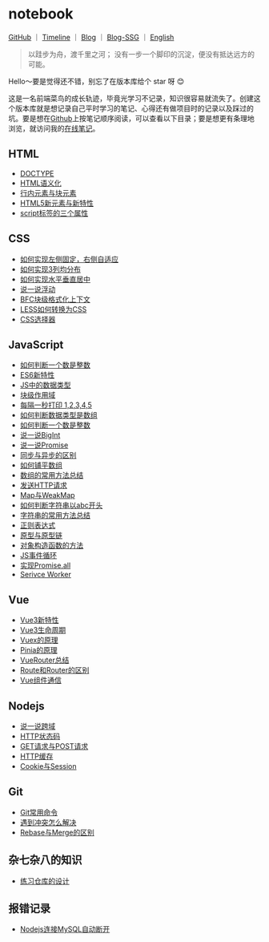# notebook

<p>
<a href="https://github.com/lining-lo">GitHub</a>
<span>｜</span>
<a href="#">Timeline</a>
<span>｜</span>
<a href="#/">Blog</a>
<span>｜</span>
<a href="#">Blog-SSG</a>
<span>｜</span>
<a href="#">English</a>
</p>

> 以跬步为舟，渡千里之河；
> 没有一步一个脚印的沉淀，便没有抵达远方的可能。  
 
Hello～要是觉得还不错，别忘了在版本库给个 star 呀 😊​

这是一名前端菜鸟的成长轨迹，毕竟光学习不记录，知识很容易就流失了。创建这个版本库就是想记录自己平时学习的笔记、心得还有做项目时的记录以及踩过的坑。要是想在[Github](https://github.com/lining-lo/lining-lo.github.io/tree/master)上按笔记顺序阅读，可以查看以下目录；要是想更有条理地浏览，就访问我的[在线笔记](https://lining-lo.github.io/#/)。

## HTML
- [DOCTYPE](https://github.com/lining-lo/lining-lo.github.io/blob/master/Html/DOCTYPE.md)
- [HTML语义化](https://github.com/lining-lo/lining-lo.github.io/blob/master/Html/HTML%E8%AF%AD%E4%B9%89%E5%8C%96.md)
- [行内元素与块元素]()
- [HTML5新元素与新特性]()
- [script标签的三个属性]()

## CSS
- [如何实现左侧固定，右侧自适应](https://github.com/lining-lo/lining-lo.github.io/blob/master/Css/%E5%A6%82%E4%BD%95%E5%AE%9E%E7%8E%B0%E5%B7%A6%E4%BE%A7%E5%9B%BA%E5%AE%9A%EF%BC%8C%E5%8F%B3%E4%BE%A7%E8%87%AA%E9%80%82%E5%BA%94.md)
- [如何实现3列均分布](https://github.com/lining-lo/lining-lo.github.io/blob/master/Css/%E5%A6%82%E4%BD%95%E5%AE%9E%E7%8E%B03%E5%88%97%E5%9D%87%E5%88%86%E5%B8%83.md)
- [如何实现水平垂直居中](https://github.com/lining-lo/lining-lo.github.io/blob/master/Css/%E5%A6%82%E4%BD%95%E5%AE%9E%E7%8E%B0%E6%B0%B4%E5%B9%B3%E5%9E%82%E7%9B%B4%E5%B1%85%E4%B8%AD.md)
- [说一说浮动](https://github.com/lining-lo/lining-lo.github.io/blob/master/Css/%E8%AF%B4%E4%B8%80%E8%AF%B4%E6%B5%AE%E5%8A%A8.md)
- [BFC块级格式化上下文](https://github.com/lining-lo/lining-lo.github.io/blob/master/Css/BFC%E5%9D%97%E7%BA%A7%E6%A0%BC%E5%BC%8F%E5%8C%96%E4%B8%8A%E4%B8%8B%E6%96%87.md)
- [LESS如何转换为CSS](https://github.com/lining-lo/lining-lo.github.io/blob/master/Css/LESS%E5%A6%82%E4%BD%95%E8%BD%AC%E6%8D%A2%E4%B8%BACSS.md)
- [CSS选择器](https://github.com/lining-lo/lining-lo.github.io/blob/master/Css/CSS%E9%80%89%E6%8B%A9%E5%99%A8.md)

## JavaScript
- [如何判断一个数是整数](https://github.com/lining-lo/lining-lo.github.io/blob/master/JavaScript/%E5%A6%82%E4%BD%95%E5%88%A4%E6%96%AD%E4%B8%80%E4%B8%AA%E6%95%B0%E6%98%AF%E6%95%B4%E6%95%B0.md)
- [ES6新特性](https://github.com/lining-lo/lining-lo.github.io/blob/master/JavaScript/ES6%E6%96%B0%E7%89%B9%E6%80%A7.md)
- [JS中的数据类型](https://github.com/lining-lo/lining-lo.github.io/blob/master/JavaScript/JS%E4%B8%AD%E7%9A%84%E6%95%B0%E6%8D%AE%E7%B1%BB%E5%9E%8B.md)
- [块级作用域](https://github.com/lining-lo/lining-lo.github.io/blob/master/JavaScript/%E5%9D%97%E7%BA%A7%E4%BD%9C%E7%94%A8%E5%9F%9F.md)
- [每隔一秒打印 1,2,3,4,5](https://github.com/lining-lo/lining-lo.github.io/blob/master/JavaScript/%E6%AF%8F%E9%9A%94%E4%B8%80%E7%A7%92%E6%89%93%E5%8D%B0%201%2C2%2C3%2C4%2C5.md)
- [如何判断数据类型是数组](https://github.com/lining-lo/notebook/blob/master/JavaScript/%E5%A6%82%E4%BD%95%E5%88%A4%E6%96%AD%E6%95%B0%E6%8D%AE%E7%B1%BB%E5%9E%8B%E6%98%AF%E6%95%B0%E7%BB%84.md)
- [如何判断一个数是整数](https://github.com/lining-lo/lining-lo.github.io/blob/master/JavaScript/%E5%A6%82%E4%BD%95%E5%88%A4%E6%96%AD%E6%95%B0%E6%8D%AE%E7%B1%BB%E5%9E%8B%E6%98%AF%E6%95%B0%E7%BB%84.md)
- [说一说BigInt](https://github.com/lining-lo/lining-lo.github.io/blob/master/JavaScript/%E8%AF%B4%E4%B8%80%E8%AF%B4BigInt.md)
- [说一说Promise](https://github.com/lining-lo/lining-lo.github.io/blob/master/JavaScript/%E8%AF%B4%E4%B8%80%E8%AF%B4Promise.md)
- [同步与异步的区别](https://github.com/lining-lo/lining-lo.github.io/blob/master/JavaScript/%E5%90%8C%E6%AD%A5%E4%B8%8E%E5%BC%82%E6%AD%A5%E7%9A%84%E5%8C%BA%E5%88%AB.md)
- [如何铺平数组](https://github.com/lining-lo/lining-lo.github.io/blob/master/JavaScript/%E5%A6%82%E4%BD%95%E9%93%BA%E5%B9%B3%E6%95%B0%E7%BB%84.md)
- [数组的常用方法总结](https://github.com/lining-lo/lining-lo.github.io/blob/master/JavaScript/%E6%95%B0%E7%BB%84%E7%9A%84%E5%B8%B8%E7%94%A8%E6%96%B9%E6%B3%95%E6%80%BB%E7%BB%93.md)
- [发送HTTP请求](https://github.com/lining-lo/lining-lo.github.io/blob/master/JavaScript/%E5%8F%91%E9%80%81HTTP%E8%AF%B7%E6%B1%82.md)
- [Map与WeakMap](https://github.com/lining-lo/lining-lo.github.io/blob/master/JavaScript/Map%E4%B8%8EWeakMap.md)
- [如何判断字符串以abc开头](https://github.com/lining-lo/lining-lo.github.io/blob/master/JavaScript/%E5%A6%82%E4%BD%95%E5%88%A4%E6%96%AD%E5%AD%97%E7%AC%A6%E4%B8%B2%E4%BB%A5abc%E5%BC%80%E5%A4%B4.md)
- [字符串的常用方法总结](https://github.com/lining-lo/lining-lo.github.io/blob/master/JavaScript/%E5%AD%97%E7%AC%A6%E4%B8%B2%E7%9A%84%E5%B8%B8%E7%94%A8%E6%96%B9%E6%B3%95%E6%80%BB%E7%BB%93.md)
- [正则表达式](https://github.com/lining-lo/lining-lo.github.io/blob/master/JavaScript/%E6%AD%A3%E5%88%99%E8%A1%A8%E8%BE%BE%E5%BC%8F.md)
- [原型与原型链](https://github.com/lining-lo/lining-lo.github.io/blob/master/JavaScript/%E5%8E%9F%E5%9E%8B%E4%B8%8E%E5%8E%9F%E5%9E%8B%E9%93%BE.md)
- [对象构造函数的方法](https://github.com/lining-lo/lining-lo.github.io/blob/master/JavaScript/%E5%AF%B9%E8%B1%A1%E6%9E%84%E9%80%A0%E5%87%BD%E6%95%B0%E7%9A%84%E6%96%B9%E6%B3%95.md)
- [JS事件循环](https://github.com/lining-lo/lining-lo.github.io/blob/master/JavaScript/JS%E4%BA%8B%E4%BB%B6%E5%BE%AA%E7%8E%AF.md)
- [实现Promise.all](https://github.com/lining-lo/lining-lo.github.io/blob/master/JavaScript/%E5%AE%9E%E7%8E%B0Promise.all.md)
- [Serivce Worker]()

## Vue
- [Vue3新特性](https://github.com/lining-lo/lining-lo.github.io/blob/master/Vue/Vue3%E6%96%B0%E7%89%B9%E6%80%A7.md)
- [Vue3生命周期](https://github.com/lining-lo/lining-lo.github.io/blob/master/Vue/Vue3%E7%94%9F%E5%91%BD%E5%91%A8%E6%9C%9F.md)
- [Vuex的原理](https://github.com/lining-lo/lining-lo.github.io/blob/master/Vue/Vuex%E7%9A%84%E5%8E%9F%E7%90%86.md)
- [Pinia的原理](https://github.com/lining-lo/lining-lo.github.io/blob/master/Vue/Vuex%E7%9A%84%E5%8E%9F%E7%90%86.md)
- [VueRouter总结](https://github.com/lining-lo/lining-lo.github.io/blob/master/Vue/VueRouter%E6%80%BB%E7%BB%93.md)
- [Route和Router的区别](https://github.com/lining-lo/lining-lo.github.io/blob/master/Vue/Route%E5%92%8CRouter%E7%9A%84%E5%8C%BA%E5%88%AB.md)
- [Vue组件通信](https://github.com/lining-lo/lining-lo.github.io/blob/master/Vue/%E7%BB%84%E4%BB%B6%E9%80%9A%E4%BF%A1.md)


## Nodejs
- [说一说跨域](https://github.com/lining-lo/lining-lo.github.io/blob/master/Nodejs/%E8%AF%B4%E4%B8%80%E8%AF%B4%E8%B7%A8%E5%9F%9F.md)
- [HTTP状态码](https://github.com/lining-lo/lining-lo.github.io/blob/master/Nodejs/HTTP%E7%8A%B6%E6%80%81%E7%A0%81.md)
- [GET请求与POST请求](https://github.com/lining-lo/lining-lo.github.io/blob/master/Nodejs/GET%E8%AF%B7%E6%B1%82%E4%B8%8EPOST%E8%AF%B7%E6%B1%82.md)
- [HTTP缓存](https://github.com/lining-lo/lining-lo.github.io/blob/master/Nodejs/HTTP%E7%BC%93%E5%AD%98.md)
- [Cookie与Session](https://github.com/lining-lo/lining-lo.github.io/blob/master/Nodejs/Cookie%E4%B8%8ESession.md)

## Git
- [Git常用命令]()
- [遇到冲突怎么解决]()
- [Rebase与Merge的区别]()

## 杂七杂八的知识
- [练习仓库的设计](https://github.com/lining-lo/lining-lo.github.io/blob/master/%E6%9D%82%E4%B8%83%E6%9D%82%E5%85%AB%E7%9A%84%E7%9F%A5%E8%AF%86/%E7%BB%83%E4%B9%A0%E4%BB%93%E5%BA%93%E8%AE%BE%E8%AE%A1.md)

## 报错记录
- [Nodejs连接MySQL自动断开](https://github.com/lining-lo/lining-lo.github.io/blob/master/%E6%8A%A5%E9%94%99%E8%AE%B0%E5%BD%95/Nodejs%E8%BF%9E%E6%8E%A5MySQL%E8%87%AA%E5%8A%A8%E6%96%AD%E5%BC%80.md)